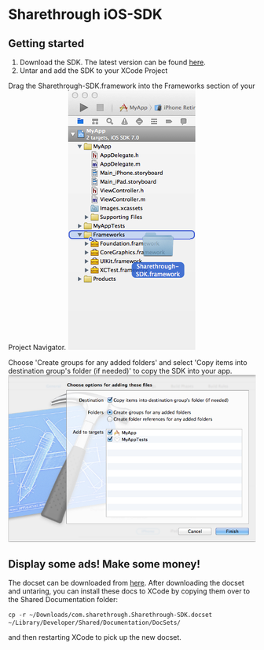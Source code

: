 # Sharethrough iOS-SDK #

## Getting started ##

1. Download the SDK. The latest version can be found [here][sdk].
1. Untar and add the SDK to your XCode Project

Drag the Sharethrough-SDK.framework into the Frameworks section of your Project Navigator.
![Navigator Screenshot][nav-screenshot]

Choose 'Create groups for any added folders' and select 'Copy items into destination group's folder (if needed)' to copy the SDK into your app.
![Add framework Screenshot][copy-screenshot]

## Display some ads! Make some money! ##
The docset can be downloaded from [here][docset].
After downloading the docset and untaring, you can install these docs to XCode by copying them over to the Shared Documentation folder:

```
cp -r ~/Downloads/com.sharethrough.Sharethrough-SDK.docset ~/Library/Developer/Shared/Documentation/DocSets/
```

and then restarting XCode to pick up the new docset.

[sdk]: http://s3.amazonaws.com/iOS-SDK/Sharethrough-SDK.framework.tar
[nav-screenshot]: documentation/getting_started/nav_screenshot.png
[copy-screenshot]: documentation/getting_started/copy_screenshot.png
[docset]: http://s3.amazonaws.com/iOS-SDK/com.sharethrough.Sharethrough-SDK.docset.tar
